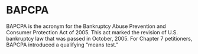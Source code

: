 ---
---

# BAPCPA

BAPCPA is the acronym for the Bankruptcy Abuse Prevention and Consumer Protection Act of 2005. This act marked the revision of U.S. bankruptcy law that was passed in October, 2005. For Chapter 7 petitioners, BAPCPA introduced a qualifying “means test.”
